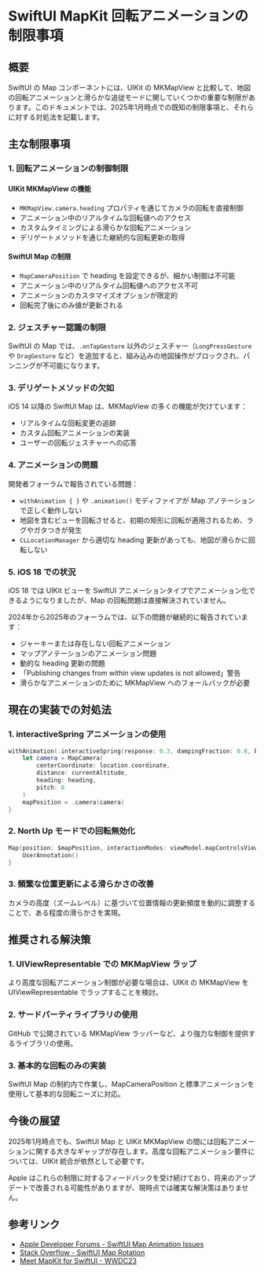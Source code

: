 # SwiftUI MapKit 回転アニメーションの制限事項

## 概要

SwiftUI の Map コンポーネントには、UIKit の MKMapView と比較して、地図の回転アニメーションと滑らかな追従モードに関していくつかの重要な制限があります。このドキュメントでは、2025年1月時点での既知の制限事項と、それらに対する対処法を記載します。

## 主な制限事項

### 1. 回転アニメーションの制御制限

#### UIKit MKMapView の機能
- `MKMapView.camera.heading` プロパティを通じてカメラの回転を直接制御
- アニメーション中のリアルタイムな回転値へのアクセス
- カスタムタイミングによる滑らかな回転アニメーション
- デリゲートメソッドを通じた継続的な回転更新の取得

#### SwiftUI Map の制限
- `MapCameraPosition` で heading を設定できるが、細かい制御は不可能
- アニメーション中のリアルタイム回転値へのアクセス不可
- アニメーションのカスタマイズオプションが限定的
- 回転完了後にのみ値が更新される

### 2. ジェスチャー認識の制限

SwiftUI の Map では、`.onTapGesture` 以外のジェスチャー（`LongPressGesture` や `DragGesture` など）を追加すると、組み込みの地図操作がブロックされ、パンニングが不可能になります。

### 3. デリゲートメソッドの欠如

iOS 14 以降の SwiftUI Map は、MKMapView の多くの機能が欠けています：
- リアルタイムな回転変更の追跡
- カスタム回転アニメーションの実装
- ユーザーの回転ジェスチャーへの応答

### 4. アニメーションの問題

開発者フォーラムで報告されている問題：
- `withAnimation { }` や `.animation()` モディファイアが Map アノテーションで正しく動作しない
- 地図を含むビューを回転させると、初期の矩形に回転が適用されるため、ラグやガタつきが発生
- `CLLocationManager` から適切な heading 更新があっても、地図が滑らかに回転しない

### 5. iOS 18 での状況

iOS 18 では UIKit ビューを SwiftUI アニメーションタイプでアニメーション化できるようになりましたが、Map の回転問題は直接解決されていません。

2024年から2025年のフォーラムでは、以下の問題が継続的に報告されています：
- ジャーキーまたは存在しない回転アニメーション
- マップアノテーションのアニメーション問題
- 動的な heading 更新の問題
- 「Publishing changes from within view updates is not allowed」警告
- 滑らかなアニメーションのために MKMapView へのフォールバックが必要

## 現在の実装での対処法

### 1. interactiveSpring アニメーションの使用

```swift
withAnimation(.interactiveSpring(response: 0.3, dampingFraction: 0.8, blendDuration: 0.1)) {
    let camera = MapCamera(
        centerCoordinate: location.coordinate,
        distance: currentAltitude,
        heading: heading,
        pitch: 0
    )
    mapPosition = .camera(camera)
}
```

### 2. North Up モードでの回転無効化

```swift
Map(position: $mapPosition, interactionModes: viewModel.mapControlsViewModel.isNorthUp ? [.pan, .zoom] : .all) {
    UserAnnotation()
}
```

### 3. 頻繁な位置更新による滑らかさの改善

カメラの高度（ズームレベル）に基づいて位置情報の更新頻度を動的に調整することで、ある程度の滑らかさを実現。

## 推奨される解決策

### 1. UIViewRepresentable での MKMapView ラップ

より高度な回転アニメーション制御が必要な場合は、UIKit の MKMapView を UIViewRepresentable でラップすることを検討。

### 2. サードパーティライブラリの使用

GitHub で公開されている MKMapView ラッパーなど、より強力な制御を提供するライブラリの使用。

### 3. 基本的な回転のみの実装

SwiftUI Map の制約内で作業し、MapCameraPosition と標準アニメーションを使用して基本的な回転ニーズに対応。

## 今後の展望

2025年1月時点でも、SwiftUI Map と UIKit MKMapView の間には回転アニメーションに関する大きなギャップが存在します。高度な回転アニメーション要件については、UIKit 統合が依然として必要です。

Apple はこれらの制限に対するフィードバックを受け続けており、将来のアップデートで改善される可能性がありますが、現時点では確実な解決策はありません。

## 参考リンク

- [Apple Developer Forums - SwiftUI Map Animation Issues](https://forums.developer.apple.com/forums/thread/759289)
- [Stack Overflow - SwiftUI Map Rotation](https://stackoverflow.com/questions/77764972/swiftui-map-rotation)
- [Meet MapKit for SwiftUI - WWDC23](https://developer.apple.com/videos/play/wwdc2023/10043/)